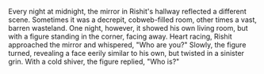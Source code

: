 Every night at midnight, the mirror in Rishit's hallway reflected a different scene. Sometimes it was a decrepit, cobweb-filled room, other times a vast, barren wasteland. One night, however, it showed his own living room, but with a figure standing in the corner, facing away. Heart racing, Rishit approached the mirror and whispered, "Who are you?" Slowly, the figure turned, revealing a face eerily similar to his own, but twisted in a sinister grin. With a cold shiver, the figure replied, "Who is?"
